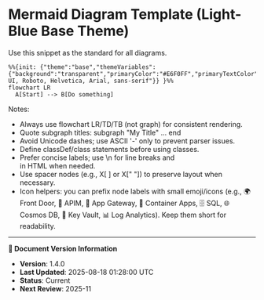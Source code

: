 # Mermaid Diagram Template (Light-Blue Base Theme)

Use this snippet as the standard for all diagrams.

```mermaid
%%{init: {"theme":"base","themeVariables":{"background":"transparent","primaryColor":"#E6F0FF","primaryTextColor":"#1F2937","primaryBorderColor":"#94A3B8","lineColor":"#94A3B8","secondaryColor":"#F3F4F6","tertiaryColor":"#DBEAFE","clusterBkg":"#F8FAFC","clusterBorder":"#CBD5E1","edgeLabelBackground":"#F8FAFC","fontFamily":"Segoe UI, Roboto, Helvetica, Arial, sans-serif"}} }%%
flowchart LR
  A[Start] --> B[Do something]
```

Notes:

- Always use flowchart LR/TD/TB (not graph) for consistent rendering.
- Quote subgraph titles: subgraph "My Title" ... end
- Avoid Unicode dashes; use ASCII '-' only to prevent parser issues.
- Define classDef/class statements before using classes.
- Prefer concise labels; use \n for line breaks and <br/> in HTML when needed.
- Use spacer nodes (e.g., X[ ] or X[" "]) to preserve layout when necessary.
- Icon helpers: you can prefix node labels with small emoji/icons (e.g., 🌍 Front Door, 🔌 APIM, 🚪 App Gateway, 🐳 Container Apps, 🗄️ SQL, 🌐 Cosmos DB, 🔐 Key Vault, 📊 Log Analytics). Keep them short for readability.
---

**📝 Document Version Information**
- **Version**: 1.4.0
- **Last Updated**: 2025-08-18 01:28:00 UTC  
- **Status**: Current
- **Next Review**: 2025-11